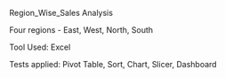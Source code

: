 Region_Wise_Sales Analysis

Four regions - East, West, North, South

Tool Used: Excel 


Tests applied: Pivot Table, Sort, Chart, Slicer, Dashboard
